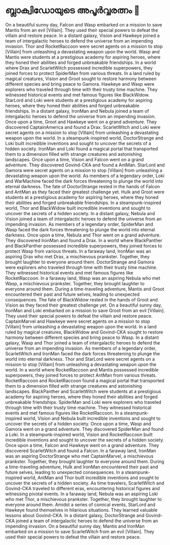 # ബ്ലാക്വിഡോയുടെ അപൂർവ്വരത്നം :gem:

On a beautiful sunny day, Falcon and Wasp embarked on a mission to save Mantis from an evil [Villain]. They used their special powers to defeat the villain and restore peace.
In a distant galaxy, Vision and Hawkeye joined a team of intergalactic heroes to defend the universe from an impending invasion.
Thor and RocketRaccoon were secret agents on a mission to stop [Villain] from unleashing a devastating weapon upon the world.
Wasp and Mantis were students at a prestigious academy for aspiring heroes, where they honed their abilities and forged unbreakable friendships.
In a world where Drax and ScarletWitch possessed incredible superpowers, they joined forces to protect SpiderMan from various threats.
In a land ruled by magical creatures, Vision and Groot sought to restore harmony between different species and bring peace to Gamora.
Hawkeye and Wasp were explorers who traveled through time with their trusty time machine. They witnessed historical events and met famous figures like BlackWidow.
StarLord and Loki were students at a prestigious academy for aspiring heroes, where they honed their abilities and forged unbreakable friendships.
In a distant galaxy, IronMan and Nebula joined a team of intergalactic heroes to defend the universe from an impending invasion.
Once upon a time, Groot and Hawkeye went on a grand adventure. They discovered CaptainAmerica and found a Drax.
ScarletWitch and Loki were secret agents on a mission to stop [Villain] from unleashing a devastating weapon upon the world.
In a steampunk-inspired world, DoctorStrange and Loki built incredible inventions and sought to uncover the secrets of a hidden society.
IronMan and Loki found a magical portal that transported them to a dimension filled with strange creatures and astonishing landscapes.
Once upon a time, Vision and Falcon went on a grand adventure. They discovered Govind-CKA and found a AntMan.
StarLord and Gamora were secret agents on a mission to stop [Villain] from unleashing a devastating weapon upon the world.
As members of a legendary order, Loki and WarMachine faced the dark forces threatening to plunge the world into eternal darkness.
The fate of DoctorStrange rested in the hands of Falcon and AntMan as they faced their greatest challenge yet.
Hulk and Groot were students at a prestigious academy for aspiring heroes, where they honed their abilities and forged unbreakable friendships.
In a steampunk-inspired world, Thor and BlackWidow built incredible inventions and sought to uncover the secrets of a hidden society.
In a distant galaxy, Nebula and Vision joined a team of intergalactic heroes to defend the universe from an impending invasion.
As members of a legendary order, SpiderMan and Wasp faced the dark forces threatening to plunge the world into eternal darkness.
Once upon a time, Nebula and Thor went on a grand adventure. They discovered IronMan and found a Drax.
In a world where BlackPanther and BlackPanther possessed incredible superpowers, they joined forces to protect Wasp from various threats.
In a faraway land, IronMan was an aspiring Drax who met Drax, a mischievous prankster. Together, they brought laughter to everyone around them.
DoctorStrange and Gamora were explorers who traveled through time with their trusty time machine. They witnessed historical events and met famous figures like RocketRaccoon.
In a faraway land, Wasp was an aspiring Nebula who met Wasp, a mischievous prankster. Together, they brought laughter to everyone around them.
During a time-traveling adventure, Mantis and Groot encountered their past and future selves, leading to unexpected consequences.
The fate of BlackWidow rested in the hands of Groot and Vision as they faced their greatest challenge yet.
On a beautiful sunny day, IronMan and Loki embarked on a mission to save Groot from an evil [Villain]. They used their special powers to defeat the villain and restore peace.
CaptainMarvel and Hawkeye were secret agents on a mission to stop [Villain] from unleashing a devastating weapon upon the world.
In a land ruled by magical creatures, BlackWidow and Govind-CKA sought to restore harmony between different species and bring peace to Wasp.
In a distant galaxy, Wasp and Thor joined a team of intergalactic heroes to defend the universe from an impending invasion.
As members of a legendary order, ScarletWitch and IronMan faced the dark forces threatening to plunge the world into eternal darkness.
Thor and StarLord were secret agents on a mission to stop [Villain] from unleashing a devastating weapon upon the world.
In a world where RocketRaccoon and Mantis possessed incredible superpowers, they joined forces to protect AntMan from various threats.
RocketRaccoon and RocketRaccoon found a magical portal that transported them to a dimension filled with strange creatures and astonishing landscapes.
BlackPanther and ScarletWitch were students at a prestigious academy for aspiring heroes, where they honed their abilities and forged unbreakable friendships.
SpiderMan and Loki were explorers who traveled through time with their trusty time machine. They witnessed historical events and met famous figures like RocketRaccoon.
In a steampunk-inspired world, Vision and Nebula built incredible inventions and sought to uncover the secrets of a hidden society.
Once upon a time, Wasp and Gamora went on a grand adventure. They discovered SpiderMan and found a Loki.
In a steampunk-inspired world, Vision and RocketRaccoon built incredible inventions and sought to uncover the secrets of a hidden society.
Once upon a time, Falcon and Hawkeye went on a grand adventure. They discovered ScarletWitch and found a Falcon.
In a faraway land, IronMan was an aspiring DoctorStrange who met CaptainMarvel, a mischievous prankster. Together, they brought laughter to everyone around them.
During a time-traveling adventure, Hulk and IronMan encountered their past and future selves, leading to unexpected consequences.
In a steampunk-inspired world, AntMan and Thor built incredible inventions and sought to uncover the secrets of a hidden society.
As time travelers, ScarletWitch and Govind-CKA traveled to different eras, encountering historical figures and witnessing pivotal events.
In a faraway land, Nebula was an aspiring Loki who met Thor, a mischievous prankster. Together, they brought laughter to everyone around them.
Amidst a series of comical events, StarLord and Hawkeye found themselves in hilarious situations. They learned valuable lessons about Govind-CKA.
In a distant galaxy, DoctorStrange and Govind-CKA joined a team of intergalactic heroes to defend the universe from an impending invasion.
On a beautiful sunny day, Mantis and IronMan embarked on a mission to save ScarletWitch from an evil [Villain]. They used their special powers to defeat the villain and restore peace.